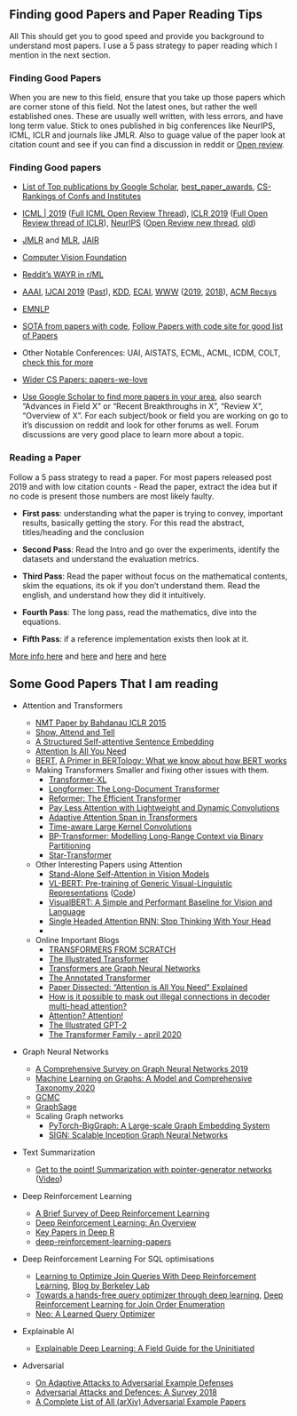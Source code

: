 
## Finding good Papers and Paper Reading Tips
All This should get you to good speed and provide you background to understand most papers. I use a 5 pass strategy to paper reading which I mention in the next section.

### Finding Good Papers

When you are new to this field, ensure that you take up those papers which are corner stone of this field. Not the latest ones, but rather the well established ones. These are usually well written, with less errors, and have long term value. Stick to ones published in big conferences like NeurIPS, ICML, ICLR and journals like JMLR. Also to guage value of the paper look at citation count and see if you can find a discussion in reddit or [Open review](https://openreview.net/).

### Finding Good papers

* [List of Top publications by Google Scholar](https://scholar.google.es/citations?view_op=top_venues&hl=en&vq=eng_artificialintelligence), [best_paper_awards](https://jeffhuang.com/best_paper_awards.html), [CS-Rankings of Confs and Institutes](http://csrankings.org/#/index?all)

* [ICML | 2019](https://icml.cc/Conferences/2019/Schedule) ([Full ICML Open Review Thread](https://openreview.net/group?id=ICML.cc)), [ICLR 2019](https://openreview.net/group?id=ICLR.cc/2019/Conference) ([Full Open Review thread of ICLR](https://openreview.net/group?id=ICLR.cc)), [NeurIPS](https://papers.nips.cc/) ([Open Review new thread](https://openreview.net/group?id=NeurIPS.cc), [old](https://openreview.net/group?id=NIPS.cc))

* [JMLR](http://www.jmlr.org/papers/) and [MLR](http://proceedings.mlr.press/), [JAIR](https://www.jair.org/index.php/jair)

* [Computer Vision Foundation](http://openaccess.thecvf.com/menu.py)

* [Reddit’s WAYR in r/ML](https://www.reddit.com/r/MachineLearning/comments/g4eavg/d_machine_learning_wayr_what_are_you_reading_week/)

* [AAAI](https://aaai.org/Library/conferences-library.php), [IJCAI 2019](https://www.ijcai.org/Proceedings/2019/) ([Past](https://www.ijcai.org/past_proceedings)), [KDD](https://www.kdd.org/conferences), [ECAI](https://www.eurai.org/library/ECAI_proceedings), [WWW](https://dl.acm.org/conference/www) ([2019](https://www2019.thewebconf.org/proceedings), [2018](https://www2018.thewebconf.org/proceedings/)), [ACM Recsys](https://recsys.acm.org/#)

* [EMNLP](https://www.aclweb.org/anthology/venues/emnlp/)

* [SOTA from papers with code](https://paperswithcode.com/sota), [Follow Papers with code site for good list of Papers](https://paperswithcode.com/)

* Other Notable Conferences: UAI, AISTATS, ECML, ACML, ICDM, COLT, [check this for more](http://www.guide2research.com/topconf/)

* [Wider CS Papers: papers-we-love](https://github.com/papers-we-love/papers-we-love)

* [Use Google Scholar to find more papers in your area](https://scholar.google.com/), also search “Advances in Field X” or “Recent Breakthroughs in X”, “Review X”, “Overview of X”. For each subject/book or field you are working on go to it’s discussion on reddit and look for other forums as well. Forum discussions are very good place to learn more about a topic.

### Reading a Paper

Follow a 5 pass strategy to read a paper. For most papers released post 2019 and with low citation counts -  Read the paper, extract the idea but if no code is present those numbers are most likely faulty.

* **First pass**: understanding what the paper is trying to convey, important results, basically getting the story. For this read the abstract, titles/heading and the conclusion

* **Second Pass**: Read the Intro and go over the experiments, identify the datasets and understand the evaluation metrics.

* **Third Pass**: Read the paper without focus on the mathematical contents, skim the equations, its ok if you don’t understand them. Read the english, and understand how they did it intuitively.

* **Fourth Pass**: The long pass, read the mathematics, dive into the equations.

* **Fifth Pass**: if a reference implementation exists then look at it.

[More info here](http://blizzard.cs.uwaterloo.ca/keshav/home/Papers/data/07/paper-reading.pdf) and [here](https://elfsternberg.com/2018/10/27/so-you-want-to-get-into-theoretical-computer-science/) and [here](https://web.stanford.edu/class/ee384m/Handouts/HowtoReadPaper.pdf) and [here](https://www.sciencemag.org/careers/2016/03/how-seriously-read-scientific-paper)

## Some Good Papers That I am reading
- Attention and Transformers
    - [NMT Paper by Bahdanau ICLR 2015](https://arxiv.org/abs/1409.0473)
    - [Show, Attend and Tell](https://arxiv.org/abs/1502.03044)
    - [A Structured Self-attentive Sentence Embedding](https://arxiv.org/abs/1703.03130)
    - [Attention Is All You Need](https://arxiv.org/abs/1706.03762)
    - [BERT](https://arxiv.org/abs/1810.04805), [A Primer in BERTology: What we know about how BERT works](https://arxiv.org/abs/2002.12327)
    - Making Transformers Smaller and fixing other issues with them.
        - [Transformer-XL](https://arxiv.org/abs/1901.02860)
        - [Longformer: The Long-Document Transformer](https://arxiv.org/abs/2004.05150)
        - [Reformer: The Efficient Transformer](https://arxiv.org/abs/2001.04451)
        - [Pay Less Attention with Lightweight and Dynamic Convolutions](https://arxiv.org/abs/1901.10430)
        - [Adaptive Attention Span in Transformers](https://arxiv.org/abs/1905.07799)
        - [Time-aware Large Kernel Convolutions](https://arxiv.org/abs/2002.03184)
        - [BP-Transformer: Modelling Long-Range Context via Binary Partitioning](https://arxiv.org/abs/1911.04070)
        - [Star-Transformer](https://arxiv.org/abs/1902.09113)
    - Other Interesting Papers using Attention
        - [Stand-Alone Self-Attention in Vision Models](https://arxiv.org/abs/1906.05909)
        - [VL-BERT: Pre-training of Generic Visual-Linguistic Representations](https://arxiv.org/abs/1908.08530) ([Code](https://github.com/jackroos/VL-BERT))
        - [VisualBERT: A Simple and Performant Baseline for Vision and Language](https://arxiv.org/abs/1908.03557)
        - [Single Headed Attention RNN: Stop Thinking With Your Head](https://arxiv.org/abs/1911.11423)
        - []()
    - Online Important Blogs
        - [TRANSFORMERS FROM SCRATCH](http://www.peterbloem.nl/blog/transformers)
        - [The Illustrated Transformer](http://jalammar.github.io/illustrated-transformer/)
        - [Transformers are Graph Neural Networks](https://graphdeeplearning.github.io/post/transformers-are-gnns/)
        - [The Annotated Transformer](http://nlp.seas.harvard.edu/2018/04/03/attention.html)
        - [Paper Dissected: “Attention is All You Need” Explained](https://mlexplained.com/2017/12/29/attention-is-all-you-need-explained/)
        - [How is it possible to mask out illegal connections in decoder multi-head attention?](https://stats.stackexchange.com/questions/387114/on-masked-multi-head-attention-and-layer-normalization-in-transformer-model)
        - [Attention? Attention!](https://lilianweng.github.io/lil-log/2018/06/24/attention-attention.html)
        - [The Illustrated GPT-2](http://jalammar.github.io/illustrated-gpt2/)
        - [The Transformer Family - april 2020](https://lilianweng.github.io/lil-log/2020/04/07/the-transformer-family.html)
        
    
- Graph Neural Networks
    - [A Comprehensive Survey on Graph Neural Networks 2019](https://arxiv.org/abs/1901.00596)
    - [Machine Learning on Graphs: A Model and Comprehensive Taxonomy 2020](https://arxiv.org/abs/2005.03675)
    - [GCMC]()
    - [GraphSage]()
    - Scaling Graph networks
        - [PyTorch-BigGraph: A Large-scale Graph Embedding System](https://arxiv.org/abs/1903.12287)
        - [SIGN: Scalable Inception Graph Neural Networks](https://arxiv.org/abs/2004.11198)
        
- Text Summarization
    - [Get to the point! Summarization with pointer-generator networks](https://arxiv.org/abs/1704.04368) ([Video](https://www.coursera.org/lecture/language-processing/get-to-the-point-summarization-with-pointer-generator-networks-RhxPO))


- Deep Reinforcement Learning
    - [A Brief Survey of Deep Reinforcement Learning](https://arxiv.org/abs/1708.05866)
    - [Deep Reinforcement Learning: An Overview](https://arxiv.org/abs/1701.07274)
    - [Key Papers in Deep R](https://spinningup.openai.com/en/latest/spinningup/keypapers.html)
    - [deep-reinforcement-learning-papers](https://github.com/muupan/deep-reinforcement-learning-papers)

- Deep Reinforcement Learning For SQL optimisations
    - [Learning to Optimize Join Queries With Deep Reinforcement Learning](https://arxiv.org/abs/1808.03196), [Blog by Berkeley Lab](https://rise.cs.berkeley.edu/blog/sql-query-optimization-meets-deep-reinforcement-learning/)
    - [Towards a hands-free query optimizer through deep learning](https://blog.acolyer.org/2019/01/18/towards-a-hands-free-query-optimizer-through-deep-learning/), [Deep Reinforcement Learning for Join Order Enumeration](https://arxiv.org/abs/1803.00055)
    - [Neo: A Learned Query Optimizer](https://arxiv.org/abs/1904.03711)
    
- Explainable AI
    - [Explainable Deep Learning: A Field Guide for the Uninitiated](https://arxiv.org/abs/2004.14545)
    
- Adversarial 
    - [On Adaptive Attacks to Adversarial Example Defenses](https://arxiv.org/abs/2002.08347)
    - [Adversarial Attacks and Defences: A Survey 2018](https://arxiv.org/abs/1810.00069)
    - [A Complete List of All (arXiv) Adversarial Example Papers](https://nicholas.carlini.com/writing/2019/all-adversarial-example-papers.html)
    

<Yet to Add>

